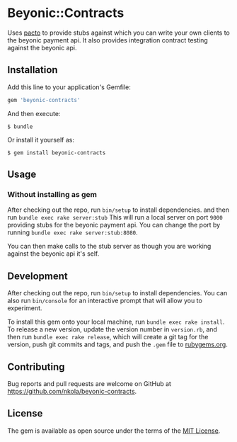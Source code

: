 # Beyonic::Contracts
Uses [pacto](https://github.com/thoughtworks/pacto) to provide stubs against which you can write your own clients to the beyonic payment api.
It also provides integration contract testing against the beyonic api.

## Installation
Add this line to your application's Gemfile:

```ruby
gem 'beyonic-contracts'
```

And then execute:

    $ bundle

Or install it yourself as:

    $ gem install beyonic-contracts

## Usage

### Without installing as gem
After checking out the repo, run `bin/setup` to install dependencies. and then run `bundle exec rake server:stub`
This will run a local server on port `9000` providing stubs for the beyonic payment api. You can change the port by running `bundle exec rake server:stub:8080`.

You can then make calls to the stub server as though you are working against the beyonic api it's self.

## Development

After checking out the repo, run `bin/setup` to install dependencies. You can also run `bin/console` for an interactive prompt that will allow you to experiment.

To install this gem onto your local machine, run `bundle exec rake install`. To release a new version, update the version number in `version.rb`, and then run `bundle exec rake release`, which will create a git tag for the version, push git commits and tags, and push the `.gem` file to [rubygems.org](https://rubygems.org).

## Contributing

Bug reports and pull requests are welcome on GitHub at https://github.com/nkola/beyonic-contracts.


## License

The gem is available as open source under the terms of the [MIT License](http://opensource.org/licenses/MIT).
